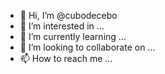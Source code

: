 - 👋 Hi, I’m @cubodecebo
- 👀 I’m interested in ...
- 🌱 I’m currently learning ...
- 💞️ I’m looking to collaborate on ...
- 📫 How to reach me ...

<!---
cubodecebo/cubodecebo is a ✨ special ✨ repository because its `README.md` (this file) appears on your GitHub profile.
You can click the Preview link to take a look at your changes.
--->

